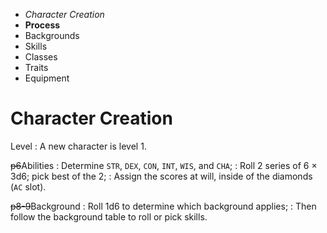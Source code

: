 
<!-- .margin.compass -->
* _Character Creation_
* **Process**
* Backgrounds
* Skills
* Classes
* Traits
* Equipment


# Character Creation

Level
: A new character is level 1.

~~p6~~Abilities
: Determine `STR`, `DEX`, `CON`, `INT`, `WIS`, and `CHA`;
: Roll 2 series of 6 × 3d6; pick best of the 2;
: Assign the scores at will, inside of the diamonds (`AC` slot).

~~p8-9~~Background
: Roll 1d6 to determine which background applies;
: Then follow the background table to roll or pick skills.

<!--
~~p6~~Ability TCs
: Compute `STR TC`, `DEX TC`, `CON TC`, `INT TC`, `WIS TC`, and `CHA TC`;
: `STR TC` = 21 - `STR` and so on.

~~p6~~Other TCs
: Compute `Body TC`, `Soul TC`, `Physical TC`, `Evasion TC`, `Mental TC`, `Learning TC`, `Impulse TC`, and `All TC`.

~~p6~~Initiative
: The INI modifier is equal to 21 - `Impulse TC`;
: Compute other `DC`s (21 - `TC`).

~~p10-11~~Class
: Select a character class;
: `Fighter`, `Dabster`, or `Caster`.

~~p12-13~~Traits
: They represent side talents or particular specializations;
: Choose a trait and if 1d20 ≥ Trait Ability TC, add 1 level to it, else nothing.

~~p7~~Skills
: Pick 2 extra skills (caster skills are off limits for non `Casters`)

~~p14~~Hit Points
: `Fighter` → 1d8+3 | `Dabster` → 1d8 |<br/>`Caster` → 1d8-1;
: Roll 1d20  ≥ `CON TC`, if successful roll 2d8 and keep the best else roll 1d8;
: Apply trait modifiers if any;
: Minimum HP is 1.

~~p14~~Cast Points
: `Caster` → 1d8 | `Dabster/Fighter - Caster` → 1d6;
: Roll 1d20 ≥ `Mental TC`, if successful, roll 2 dice keep the best, else roll 1 die;
: Apply trait modifiers if any;
: Minimum CP is 1.

~~p31~~Spells
: A `Caster` is granted 2 _spell forms_ and 1 _spell colour_;
: Roll 1d20 ≥ `Soul TC`, grant a 2nd _spell colour_ if successful.

~~p15~~Name
: Give the character a name.

~~p16-17~~Equipment
: Determine the equipment of the character with the referee.
-->

